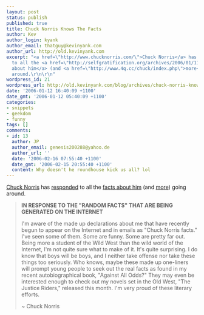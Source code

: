 ```yaml
---
layout: post
status: publish
published: true
title: Chuck Norris Knows The Facts
author: Kev
author_login: kyank
author_email: thatguy@kevinyank.com
author_url: http://old.kevinyank.com
excerpt: "<a href=\"http://www.chucknorris.com/\">Chuck Norris</a> has <a href=\"http://www.chucknorris.com/html/events.aspx\">responded</a>
  to all the <a href=\"http://selfgratification.org/archives/2006/01/11/more-chuck/\">facts
  about him</a> (and <a href=\"http://www.4q.cc/chuck/index.php\">more</a>) going
  around.\r\n\r\n"
wordpress_id: 21
wordpress_url: http://old.kevinyank.com/blog/archives/chuck-norris-knows-the-facts/
date: '2006-01-12 16:40:09 +1100'
date_gmt: '2006-01-12 05:40:09 +1100'
categories:
- snippets
- geekdom
- funny
tags: []
comments:
- id: 13
  author: JP
  author_email: genesis200288@yahoo.de
  author_url: ''
  date: '2006-02-16 07:55:40 +1100'
  date_gmt: '2006-02-15 20:55:40 +1100'
  content: Why doesn't he roundhouse kick us all? lol
---
```

<p><a href="http://www.chucknorris.com/">Chuck Norris</a> has <a href="http://www.chucknorris.com/html/events.aspx">responded</a> to all the <a href="http://selfgratification.org/archives/2006/01/11/more-chuck/">facts about him</a> (and <a href="http://www.4q.cc/chuck/index.php">more</a>) going around.</p>
<p><a id="more"></a><a id="more-21"></a></p>
<blockquote><p><strong>IN RESPONSE TO THE "RANDOM FACTS" THAT ARE BEING GENERATED ON THE INTERNET</strong></p>
<p>I'm aware of the made up declarations about me that have recently begun to appear on the Internet and in emails as "Chuck Norris facts." I've seen some of them. Some are funny. Some are pretty far out. Being more a student of the Wild West than the wild world of the Internet, I'm not quite sure what to make of it. It's quite surprising. I do know that boys will be boys, and I neither take offense nor take these things too seriously. Who knows, maybe these made up one-liners will prompt young people to seek out the real facts as found in my recent autobiographical book, "Against All Odds?" They may even be interested enough to check out my novels set in the Old West, "The Justice Riders," released this month. I'm very proud of these literary efforts.</p>
<p>~ Chuck Norris</p></blockquote>
